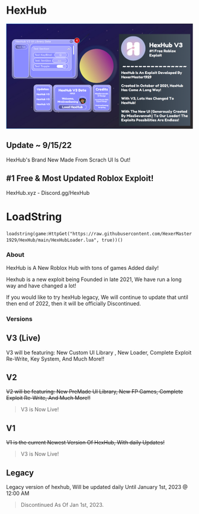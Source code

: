 # HexHub

![HexHub Banner](https://raw.githubusercontent.com/HexerMaster1929/HexHub/main/HexHubBanner2.png)

## Update ~ 9/15/22

HexHub's Brand New Made From Scrach UI Is Out!

## #1 Free & Most Updated Roblox Exploit!

HexHub.xyz - Discord.gg/HexHub

# LoadString

`loadstring(game:HttpGet("https://raw.githubusercontent.com/HexerMaster1929/HexHub/main/HexHubLoader.lua", true))()`

### About

HexHub is A New Roblox Hub with tons of games Added daily!

Hexhub is a new exploit being Founded in late 2021, We have run a long way and have changed a lot!

If you would like to try hexHub legacy, We will continue to update that until then end of 2022, then it will be officially Discontinued.

### Versions

## V3 (Live) 

V3 will be featuring: New Custom UI Library , New Loader, Complete Exploit Re-Write, Key System, And Much More!!


## V2 

~~V2 will be featuring: New PreMade UI Library, New FP Games, Complete Exploit Re-Write, And Much More!!~~

> V3 is Now Live!

## V1

~~V1 is the current Newest Version Of HexHub, With daily Updates!~~

> V3 is Now Live!

## Legacy

Legacy version of hexhub, Will be updated daily Until January 1st, 2023 @ 12:00 AM

> Discontinued As Of Jan 1st, 2023.
